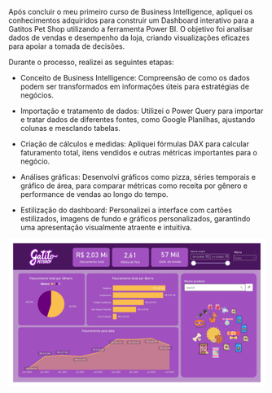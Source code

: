 Após concluir o meu primeiro curso de Business Intelligence, apliquei os conhecimentos adquiridos para construir um Dashboard interativo para a Gatitos Pet Shop utilizando a ferramenta Power BI. O objetivo foi analisar dados de vendas e desempenho da loja, criando visualizações eficazes para apoiar a tomada de decisões.

Durante o processo, realizei as seguintes etapas:

- Conceito de Business Intelligence: Compreensão de como os dados podem ser transformados em informações úteis para estratégias de negócios.
  
- Importação e tratamento de dados: Utilizei o Power Query para importar e tratar dados de diferentes fontes, como Google Planilhas, ajustando colunas e mesclando tabelas.
  
- Criação de cálculos e medidas: Apliquei fórmulas DAX para calcular faturamento total, itens vendidos e outras métricas importantes para o negócio.
  
- Análises gráficas: Desenvolvi gráficos como pizza, séries temporais e gráfico de área, para comparar métricas como receita por gênero e performance de vendas ao longo do tempo.
  
- Estilização do dashboard: Personalizei a interface com cartões estilizados, imagens de fundo e gráficos personalizados, garantindo uma apresentação visualmente atraente e intuitiva.
  
![](Gatitos.jpg)
